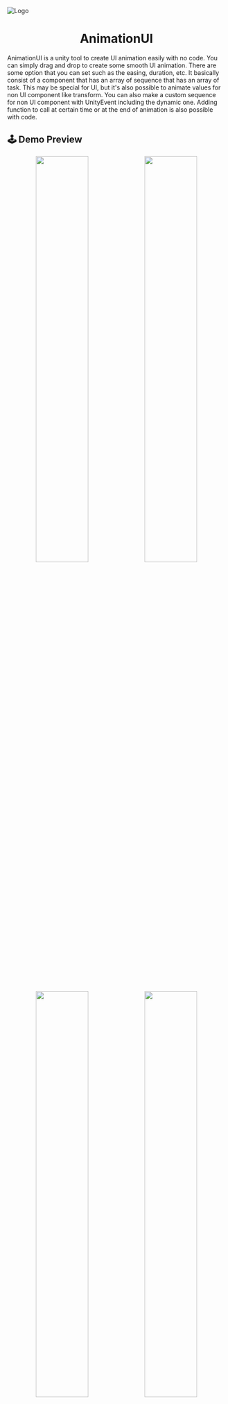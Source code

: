 ![Logo](Images/AnimationUI.png)
<h1 align="center">AnimationUI</h1>

AnimationUI is a unity tool to create UI animation easily with no code. You can simply drag and drop to create some smooth UI animation. There are some option that you can set such as the easing, duration, etc. It basically consist of a component that has an array of sequence that has an array of task. This may be special for UI, but it's also possible to animate values for non UI component like transform. You can also make a custom sequence for non UI component with UnityEvent including the dynamic one. Adding function to call at certain time or at the end of animation is also possible with code.


## 🕹️ Demo Preview

<p align="center" width="100%">
    <img width="49%" src="./Images/PreviewAnimationUI.gif"> 
    <img width="49%" src="./Images/PreviewSettings.gif"> 
</p>
<p align="center" width="100%">
    <img width="49%" src="./Images/PreviewUpgrade.gif"> 
    <img width="49%" src="./Images/PreviewStart.gif"> 
</p>


## ✨ Features

- Sequence for Animating values of RectTransform, Image, Camera, CanvasGroup, Transform, and Dynamic UnityEvent.
- Sequence for instant method such as Set Active All Input, Play SFX, Wait before executing next sequence, Set Active GameObject, Loading scene, and UnityEvent
- Preview animation in edit mode with Progress bar both globally and in each sequence.
- Reorderable sequences.
- Addable function to call at the end of animation or at certain determined time.
- Public variables for every sequence.
- Custom ButtonUI as bonus.
- Demo.
- Others.


## 📘 Instruction

![Instruction 1](Images/1.gif)
- Right click -> UI -> Create AnimationUI, or you can just add the AnimationUI Component to a gameObject
- Choose the kind of sequence you want.
- If you choose animation, assign the kind of component you want to animate to the inspector of the AnimationUI component.
<br/>

![Instruction 2](Images/2.gif)
- It's recomended to to to lock the inspector so that animating the values is easier.
- You can capture the start values by clicking the set start button.
- You can also capture the end value by changing the value, then clicking the set end button.
<br/>

![Instruction 3](Images/3.gif)
- Drag the progress bar to see how would the animation look like.
- You can also play the animation in edit mode, but make sure the scene view is open or the animation might have some lag.
<br/>

![Instruction 4](Images/4.gif)
- Try looking at the demo for examples. But make sure the "Level1" scene is added in the build settings or you can't load the "Level1" scene
- There are also progress bars for eace sequence in the left side of the sequence.
<br/>

![Instruction 5](Images/5.gif)
- Try comparing the upgrade menu and the settings menu of the demo.
- Notice that those settings position is always relative to the left side or the right side, but then it becomes relative to the middle of the screen.
- In the upgrade menu of the demo, there's also a similiar scenario with the settings menu.
- if you're not sure how to create this, you can always capture all variable with the set start or the set end button. One example is when you want to animate Rect Transform with Anchor Presets of stretch. just try enabling all variable and set everything, you might be able to produce a similiar result with the settings or upgrade menu in the demo.
<br/>

![Instruction 6](Images/6.gif)
- You can create the animation in a short time by utilizing some tricks with Unity built in list in the inspector. For example adding a new sequence will automatically copy the previous, it can be quick if the sequence is similiar with the other. Or doing something like creating many copies of wait sequence before using them.
<br/>

![Instruction 7](Images/7.png)
- With this tool, you can also create sequence that set active all input, play sfx, wait before executing next sequence, set active gameObject, loading scene, and do custom things with UnityEvent with each of them having different color.

## 🔍 API Reference

Get the reference by

```csharp
AnimationUI _animationUI;
_animationUI.MyMethodName();
```

### 🔗 Syntax

| Method                            | Description                        |
|:--------                          | :------------------------------    |
|`Play()`                           | Play the animation |
|`PlayReversed()`                   | Play the animation but reversed. Usefull to go back from a certain menu quickly.|
|`AddFunctionAt(float time, Action func)`| Add a function to be called at a certain time after the AnimationUI.Play() is called|
|`AddFunctionAtEnd(Action func)`  |Add a function to be called when the latest wait sequence is finished. It's intended like this so that you also have an option for this case and not just at the very end of the whole sequences. If you want to make it get called at the end of the whole sequences, you can either call `AddFunctionAt(_animationUI.TotalDuration, func)` or just add another wait sequence as the last sequence in the inspector|

| Properties               | Type                | Description                        |
|:--------                 | :--------           | :------------------------------    |
|`OnSetActiveAllInput`     | `Action<bool>`      | Play the animation                 |
|`OnPlaySoundByFile`       | `Action<AudioClip>` | Play the animation but reversed.   |
|`OnPlaySoundByIndex`      | `Action<int>`       | Play the animation but reversed.   |

There's still no proper way to disable all input so if you also want to disable input other than mouse and touch, please modify AnimationUICustomizable.cs. You can also subscribe the static event of AnimationUI which are OnSetActiveAllInput, OnPlaySoundByFile, or OnPlaySoundByIndex to change its behaviour. Example of how to achieve this is in the Demo folder which is AudioManager.cs.
Most of the variable in the Sequence class is modifiedable, so it's possible to change the values of `_animationUI.AnimationSequence[MyIndex].MyVariableName` on runtime.

### 📖 Examples

Play the animation, call `LoadSceneWithLoadingBar()` after animation finished.
```csharp
_animationUI.AddFunctionAtEnd(LoadSceneWithLoadingBar);
_animationUI.Play();
```

Subscribe to customizable AnimationUI events.
```csharp
void OnEnable()
{
    AnimationUI.OnSetActiveAllInput += SetActiveAllInput
    AnimationUI.OnPlaySoundByFile += PlaySoundByFile
    AnimationUI.OnPlaySoundByIndex += PlaySoundByIndex
}
void OnDisable()
{
    AnimationUI.OnSetActiveAllInput -= SetActiveAllInput
    AnimationUI.OnPlaySoundByFile -= PlaySoundByFile
    AnimationUI.OnPlaySoundByIndex -= PlaySoundByIndex
}
void SetActiveAllInput(bool isActive)
{
    Debug.Log("SetActive");
}
void PlaySoundByFile(AudioClip clip)
{
    Debug.Log("Playing " + clip.name);
}
void PlaySoundByIndex(int index)
{
    Debug.Log("Playing clip at index " + index.ToString());
}
```

## 📃 Note
- There's still no proper way to disable all input so if you also want to disable input other than mouse and touch, please modify line 9, 14, and 19 of AnimationUICustomizable.cs
- There's a bonus component for ButtonUI
- There's also reverse sequence button usefull to go back from other menu.
- Make sure to press the preview start because you may accidentally do something like disabling all input
- Theres progress indicator individually in the left side of the sequences.
- Toggling PlayOnStart to true is usefull for transition to a new scene.
- You can delete the Demo folder just fine. But make sure to modify AnimationUICustomizable.cs or subscribe to the static event of AnimationUI which are OnSetActiveAllInput, OnPlaySoundByFile, and OnPlaySoundByIndex.


## 📝 License
[MIT](https://choosealicense.com/licenses/mit/)


